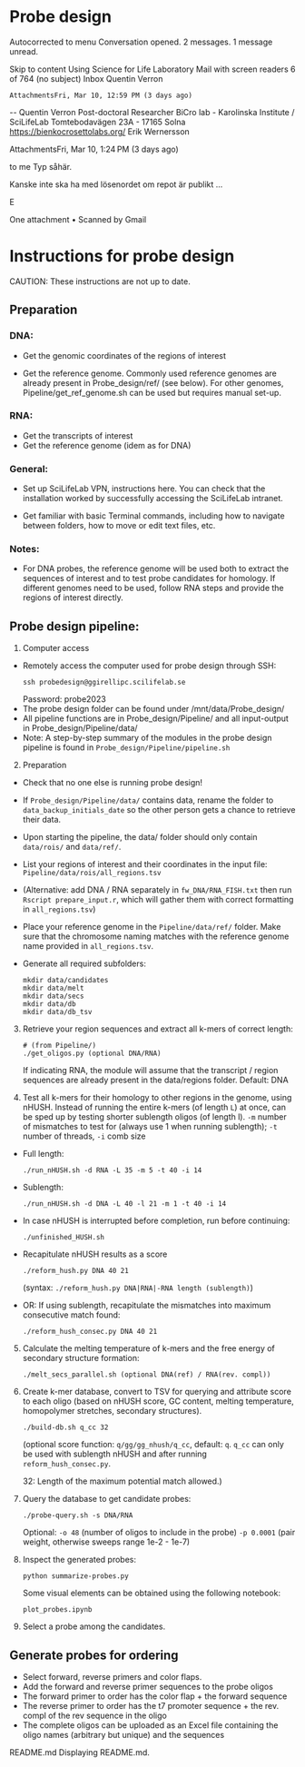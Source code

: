 # Probe design

Autocorrected to menu
Conversation opened. 2 messages. 1 message unread.

Skip to content
Using Science for Life Laboratory Mail with screen readers
6 of 764
(no subject)
Inbox
Quentin Verron
	
	AttachmentsFri, Mar 10, 12:59 PM (3 days ago)
-- Quentin Verron Post-doctoral Researcher BiCro lab - Karolinska Institute / SciLifeLab Tomtebodavägen 23A - 17165 Solna https://bienkocrosettolabs.org/
Erik Wernersson
	
AttachmentsFri, Mar 10, 1:24 PM (3 days ago)
	
to me
Typ såhär.

Kanske inte ska ha med lösenordet om repot är publikt ...

E

 One attachment  •  Scanned by Gmail
	

# Instructions for probe design

CAUTION: These instructions are not up to date.

## Preparation

### DNA:
- Get the genomic coordinates of the regions of interest

- Get the reference genome. Commonly used reference genomes are
  already present in Probe_design/ref/ (see below). For other genomes,
  Pipeline/get_ref_genome.sh can be used but requires manual set-up.

### RNA:

- Get the transcripts of interest
- Get the reference genome (idem as for DNA)

### General:

- Set up SciLifeLab VPN, instructions here. You can check that the
  installation worked by successfully accessing the SciLifeLab
  intranet.

- Get familiar with basic Terminal commands, including how to navigate
  between folders, how to move or edit text files, etc.

### Notes:

- For DNA probes, the reference genome will be used both to extract
  the sequences of interest and to test probe candidates for
  homology. If different genomes need to be used, follow RNA steps and
  provide the regions of interest directly.



## Probe design pipeline:

1. Computer access
- Remotely access the computer used for probe design through SSH:
  ``` shell
  ssh probedesign@ggirellipc.scilifelab.se
  ```
  Password: probe2023
- The probe design folder can be found under /mnt/data/Probe_design/
- All pipeline functions are in Probe_design/Pipeline/
  and all input-output in Probe_design/Pipeline/data/
- Note: A step-by-step summary of the modules in the probe design
  pipeline is found in `Probe_design/Pipeline/pipeline.sh`


2. Preparation
- Check that no one else is running probe design!

- If `Probe_design/Pipeline/data/` contains data, rename the folder to
  `data_backup_initials_date` so the other person gets a chance to
  retrieve their data.

- Upon starting the pipeline, the data/ folder should only contain
  `data/rois/` and `data/ref/`.
- List your regions of interest and their coordinates in the input file:
  `Pipeline/data/rois/all_regions.tsv`

- (Alternative: add  DNA / RNA separately  in `fw_DNA/RNA_FISH.txt` then
  run  `Rscript prepare_input.r`, which will gather them with correct
  formatting in `all_regions.tsv`)

- Place your reference genome in the `Pipeline/data/ref/` folder. Make
  sure that the chromosome naming matches with the reference genome
  name provided in `all_regions.tsv`.

- Generate all required subfolders:

  ``` shell
  mkdir data/candidates
  mkdir data/melt
  mkdir data/secs
  mkdir data/db
  mkdir data/db_tsv
  ```

3. Retrieve your region sequences and extract all k-mers of correct length:

   ``` shell
   # (from Pipeline/)
   ./get_oligos.py (optional DNA/RNA)
   ```

   If indicating RNA, the module will assume that the transcript / region
   sequences are already present in the data/regions folder. Default: DNA


4. Test all k-mers for their homology to other regions in the genome,
   using nHUSH. Instead of running the entire k-mers (of length `L`) at
   once, can be sped up by testing shorter sublength oligos (of length
   l).  `-m` number of mismatches to test for (always use 1 when running
   sublength); `-t` number of threads, `-i` comb size



- Full length:

  ``` shell
  ./run_nHUSH.sh -d RNA -L 35 -m 5 -t 40 -i 14
  ```
- Sublength:
  ``` shell
  ./run_nHUSH.sh -d DNA -L 40 -l 21 -m 1 -t 40 -i 14
  ```
- In case nHUSH is interrupted before completion, run before continuing:
  ``` shell
  ./unfinished_HUSH.sh
  ```
- Recapitulate nHUSH results as a score
  ``` shell
  ./reform_hush.py DNA 40 21
  ```
  (syntax: `./reform_hush.py DNA|RNA|-RNA length (sublength)`)
- OR: If using sublength, recapitulate the mismatches into maximum
  consecutive match found:

  ``` shell
  ./reform_hush_consec.py DNA 40 21
  ```

5. Calculate the melting temperature of k-mers and the free energy of
   secondary structure formation:

   ``` shell
   ./melt_secs_parallel.sh (optional DNA(ref) / RNA(rev. compl))
   ```

6. Create k-mer database, convert to TSV for querying and attribute
   score to each oligo (based on nHUSH score, GC content, melting
   temperature, homopolymer stretches, secondary structures).

    ``` shell
	./build-db.sh q_cc 32
    ```
    (optional score function: `q/gg/gg_nhush/q_cc`, default: `q`.
    `q_cc` can only be used with sublength nHUSH and after running `reform_hush_consec.py`.

    32: Length of the maximum potential match allowed.)


7. Query the database to get candidate probes:

    ``` shell
	./probe-query.sh -s DNA/RNA
    ```
	Optional: `-o 48` (number of oligos to include in the probe)
    `-p 0.0001` (pair weight, otherwise sweeps range 1e-2 - 1e-7)

8. Inspect the generated probes:
   ``` shell
   python summarize-probes.py
   ```
	Some visual elements can be obtained using the following notebook:
    ```shell
    plot_probes.ipynb
    ```

9. Select a probe among the candidates.

## Generate probes for ordering

- Select forward, reverse primers and color flaps.
- Add the forward and reverse primer sequences to the probe oligos
- The forward primer to order has the color flap + the forward sequence
- The reverse primer to order has the t7 promoter sequence + the
  rev. compl of the rev sequence in the oligo
- The complete oligos can be uploaded as an Excel file containing the
  oligo names (arbitrary but unique) and the sequences

README.md
Displaying README.md.
